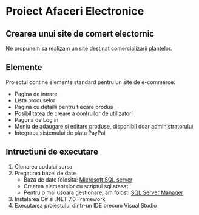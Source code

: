 # Proiect Afaceri Electronice

## Crearea unui site de comert electornic

Ne propunem sa realizam un site destinat comercializarii plantelor.

## Elemente

Proiectul contine elemente standard pentru un site de e-commerce:

* Pagina de intrare
* Lista produselor
* Pagina cu detailii pentru fiecare produs
* Posibilitatea de creare a contruilor de utilizatori
* Pagona de Log in
* Meniu de adaugare si editare produse, disponibil doar administratorului
* Integraea sistemului de plata PayPal

## Intructiuni de executare

1. Clonarea codului sursa
1. Pregatirea bazei de date
	* Baza de date folosita: [Microsoft SQL server](https://www.microsoft.com/en-us/sql-server/sql-server-downloads)
	* Crearea elementelor cu scriptul sql atasat
	* Pentru o mai usoara gestionare, am folosti [SQL Server Manager](https://learn.microsoft.com/en-us/sql/ssms/download-sql-server-management-studio-ssms?view=sql-server-ver16)
1. Instalarea C# si .NET 7.0 Framework
1. Executarea proiectului dintr-un IDE precum Visual Studio